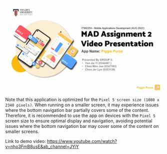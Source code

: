 ![Demo Screenshot](./cover.png)

Note that this application is optimized for the `Pixel 5 screen size (1080 x 2340 pixels)`. When running on a smaller screen, it may experience issues where the bottom navigation bar partially covers some of the content. Therefore, it is recommended to use the app on devices with the `Pixel 5` screen size to ensure optimal display and navigation, avoiding potential issues where the bottom navigation bar may cover some of the content on smaller screens.

Link to demo video: https://www.youtube.com/watch?v=nho3FmB8usE&ab_channel=JYiY

